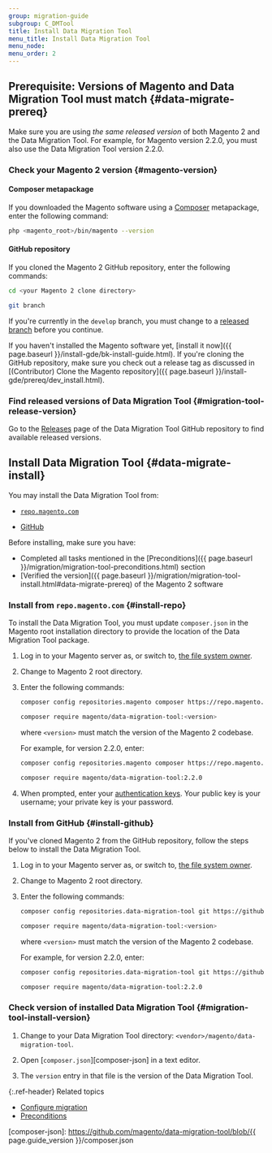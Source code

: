 ```yaml
---
group: migration-guide
subgroup: C_DMTool
title: Install Data Migration Tool
menu_title: Install Data Migration Tool
menu_node:
menu_order: 2
---
```


## Prerequisite: Versions of Magento and Data Migration Tool must match {#data-migrate-prereq}

Make sure you are using *the same released version* of both Magento 2 and the Data Migration Tool. For example, for Magento version 2.2.0, you must also use the Data Migration Tool version 2.2.0.

### Check your Magento 2 version {#magento-version}

#### Composer metapackage

If you downloaded the Magento software using a [Composer](https://glossary.magento.com/composer) metapackage, enter the following command:

```bash
php <magento_root>/bin/magento --version
```

#### GitHub repository

If you cloned the Magento 2 GitHub repository, enter the following commands:

```bash
cd <your Magento 2 clone directory>
```

```bash
git branch
```

If you're currently in the `develop` branch, you must change to a <a href="{{ page.baseurl }}/install-gde/install/cli/dev_downgrade.html">released branch</a> before you continue.

If you haven't installed the Magento software yet, [install it now]({{ page.baseurl }}/install-gde/bk-install-guide.html).
If you're cloning the GitHub repository, make sure you check out a release tag as discussed in [(Contributor) Clone the Magento repository]({{ page.baseurl }}/install-gde/prereq/dev_install.html).

### Find released versions of Data Migration Tool {#migration-tool-release-version}

Go to the [Releases](https://github.com/magento/data-migration-tool/releases) page of the Data Migration Tool GitHub repository to find available released versions.

## Install Data Migration Tool {#data-migrate-install}

You may install the Data Migration Tool from:

*  [`repo.magento.com`](#install-repo)

*  [GitHub](#install-github)

Before installing, make sure you have:

*  Completed all tasks mentioned in the [Preconditions]({{ page.baseurl }}/migration/migration-tool-preconditions.html) section
*  [Verified the version]({{ page.baseurl }}/migration/migration-tool-install.html#data-migrate-prereq) of the Magento 2 software

### Install from `repo.magento.com` {#install-repo}

To install the Data Migration Tool, you must update `composer.json` in the Magento root installation directory to provide the location of the Data Migration Tool package.

1. Log in to your Magento server as, or switch to, <a href="{{ page.baseurl }}/install-gde/prereq/file-sys-perms-over.html">the file system owner</a>.
1. Change to Magento 2 root directory.
1. Enter the following commands:

   ```bash
   composer config repositories.magento composer https://repo.magento.com
   ```

   ```bash
   composer require magento/data-migration-tool:<version>
   ```

   where `<version>` must match the version of the Magento 2 codebase.

   For example, for version 2.2.0, enter:

   ```bash
   composer config repositories.magento composer https://repo.magento.com
   ```

   ```bash
   composer require magento/data-migration-tool:2.2.0
   ```

1. When prompted, enter your <a href="{{ page.baseurl }}/install-gde/prereq/connect-auth.html">authentication keys</a>. Your public key is your username; your private key is your password.

### Install from GitHub {#install-github}

If you've cloned Magento 2 from the GitHub repository, follow the steps below to install the Data Migration Tool.

1. Log in to your Magento server as, or switch to, <a href="{{ page.baseurl }}/install-gde/prereq/file-sys-perms-over.html">the file system owner</a>.
1. Change to Magento 2 root directory.
1. Enter the following commands:

   ```bash
   composer config repositories.data-migration-tool git https://github.com/magento/data-migration-tool
   ```

   ```bash
   composer require magento/data-migration-tool:<version>
   ```

   where `<version>` must match the version of the Magento 2 codebase.

   For example, for version 2.2.0, enter:

   ```bash
   composer config repositories.data-migration-tool git https://github.com/magento/data-migration-tool
   ```

   ```bash
   composer require magento/data-migration-tool:2.2.0
   ```

### Check version of installed Data Migration Tool {#migration-tool-install-version}

1. Change to your Data Migration Tool directory: `<vendor>/magento/data-migration-tool`.

1. Open [`composer.json`][composer-json] in a text editor.

1. The `version` entry in that file is the version of the Data Migration Tool.

{:.ref-header}
Related topics

*  <a href="{{ page.baseurl }}/migration/migration-tool-configure.html">Configure migration</a>
*  <a href="{{ page.baseurl }}/migration/migration-tool-preconditions.html">Preconditions</a>

[composer-json]: https://github.com/magento/data-migration-tool/blob/{{ page.guide_version }}/composer.json
